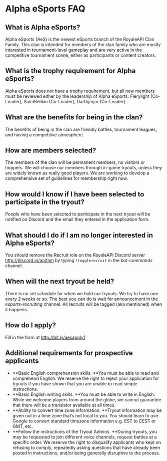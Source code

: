 # Alpha eSports FAQ

## What is Alpha eSports?

Alpha eSports (AeS) is the newest eSports branch of the RoyaleAPI Clan Family. This clan is intended for members of the clan family who are mostly interested in tournament-level gameplay and are very active in the competitive tournament scene, either as participants or content creators.

## What is the trophy requirement for Alpha eSports?

Alpha eSports does not have a trophy requirement, but all new members must be reviewed either by the leadership of Alpha eSports: Fierylight (Co-Leader), SaintBelikin (Co-Leader), Darthjarjar (Co-Leader).

## What are the benefits for being in the clan?

The benefits of being in the clan are friendly battles, tournament leagues, and having a competitive atmosphere.

## How are members selected?

The members of the clan will be permanent members, no visitors or hoppers. We will choose our members through in-game tryouts, unless they are widely known as really good players. We are working to develop a comprehensive set of guidelines for membership right now.

## How would I know if I have been selected to participate in the tryout?

People who have been selected to participate in the next tryout will be notified on Discord and the email they entered in the application form.

## What should I do if I am no longer interested in Alpha eSports?

You should remove the Recruit role on the RoyaleAPI Discord server http://discord.io/apifam by typing `!togglerecruit` in the *bot-commands* channel.

## When will the next tryout be held?

There is no set schedule for when we hold our tryouts. We try to have one every 2 weeks or so. The best you can do is wait for announcement in the *esports-recruiting* channel. All recruits will be tagged (aka mentioned) when it happens.

## How do I apply?

Fill in the form at http://bit.ly/aesapply1

## Additional requirements for prospective applicants

* **Basic English comprehension skills. **You must be able to read and comprehend English. We reserve the right to reject your application for tryouts if you have shown that you are unable to read simple instructions.
* **Basic English writing skills. **You must be able to write in English. While we welcome players from around the globe, we cannot guarantee that there will be a translator available at all times.
* **Ability to convert time zone information. **Tryout information may be given out in a time zone that’s not local to you. You should learn to use Google to convert standard timezone information e.g. EST to CEST or GMT, etc.
* **Follow the instructions of the Tryout Admins. **During tryouts, you may be requested to join different voice channels, request battles at a specific order. We reserve the right to disqualify applicants who kept on refusing to comply, repeatedly asking questions that have already been posted in instructions, and/or being generally disruptive to the process.
